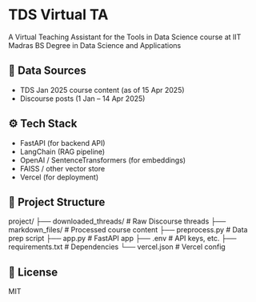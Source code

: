 # TDS Virtual TA 

A Virtual Teaching Assistant for the Tools in Data Science course at IIT Madras BS Degree in Data Science and Applications


## 🧠 Data Sources

- TDS Jan 2025 course content (as of 15 Apr 2025)
- Discourse posts (1 Jan – 14 Apr 2025)

## ⚙️ Tech Stack

- FastAPI (for backend API)
- LangChain (RAG pipeline)
- OpenAI / SentenceTransformers (for embeddings)
- FAISS / other vector store
- Vercel (for deployment)

## 📁 Project Structure

project/
├── downloaded_threads/ # Raw Discourse threads
├── markdown_files/ # Processed course content
├── preprocess.py # Data prep script
├── app.py # FastAPI app
├── .env # API keys, etc.
├── requirements.txt # Dependencies
└── vercel.json # Vercel config

## 🪪 License
MIT
